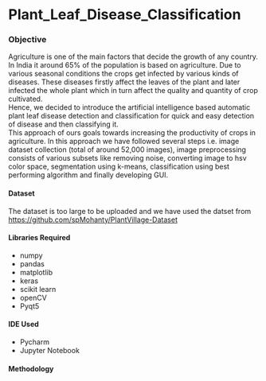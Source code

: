 # Plant_Leaf_Disease_Classification
### Objective
 Agriculture is one of the main factors that decide the growth of any country. In India it around 65% of the population is based on agriculture. Due to various seasonal conditions the crops get infected by various kinds of diseases. These diseases firstly affect the leaves of the plant and later infected the whole plant which in turn affect the quality and quantity of crop cultivated. <br>
 Hence, we decided to introduce the artificial intelligence based automatic plant leaf disease detection and classification for quick and easy detection of disease and then classifying it.
<br>This approach of ours goals towards increasing the productivity of crops in agriculture. In this approach we have followed several steps i.e. image dataset collection (total of around 52,000 images), image preprocessing consists of various subsets like removing noise, converting image to hsv color space, segmentation using k-means, classification using best performing algorithm and finally developing GUI. 

#### Dataset
The dataset is too large to be uploaded and we have used the datset from https://github.com/spMohanty/PlantVillage-Dataset 

#### Libraries Required
* numpy
* pandas
* matplotlib
* keras
* scikit learn
* openCV
* Pyqt5
#### IDE Used
* Pycharm
* Jupyter Notebook

#### Methodology

